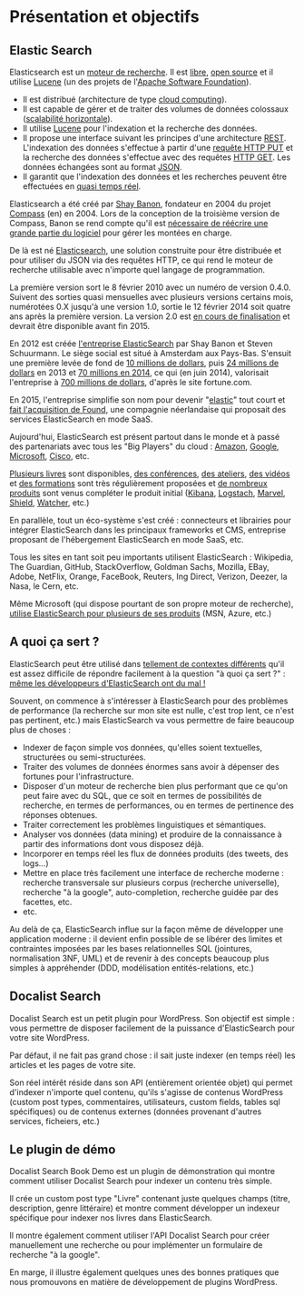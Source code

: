 # Présentation et objectifs

## Elastic Search

Elasticsearch est un [moteur de recherche](https://fr.wikipedia.org/wiki/Moteur_de_recherche). Il est [libre](https://fr.wikipedia.org/wiki/Logiciel_libre), [open source](https://fr.wikipedia.org/wiki/Open_source) et il utilise [Lucene](https://fr.wikipedia.org/wiki/Lucene) (un des projets de l'[Apache Software Foundation](https://fr.wikipedia.org/wiki/Apache_Software_Foundation)).

- Il est distribué (architecture de type [cloud computing](https://fr.wikipedia.org/wiki/Cloud_computing)).
- Il est capable de gérer et de traiter des volumes de données colossaux ([scalabilité horizontale](https://fr.wikipedia.org/wiki/Scalability)).
- Il utilise [Lucene](https://fr.wikipedia.org/wiki/Lucene) pour l'indexation et la recherche des données.
- Il propose une interface suivant les principes d'une architecture [REST](https://fr.wikipedia.org/wiki/Representational_State_Transfer). L'indexation des données s'effectue à partir d'une [requête HTTP PUT](https://fr.wikipedia.org/wiki/Hypertext_Transfer_Protocol#M.C3.A9thodes) et la recherche des données s'effectue avec des requêtes [HTTP GET](https://fr.wikipedia.org/wiki/Hypertext_Transfer_Protocol#M.C3.A9thodes). Les données échangées sont au format [JSON](https://fr.wikipedia.org/wiki/JavaScript_Object_Notation).
- Il garantit que l'indexation des données et les recherches peuvent être effectuées en [quasi temps réel](https://www.elastic.co/guide/en/elasticsearch/guide/current/near-real-time.html).

Elasticsearch a été créé par [Shay Banon](http://www.touilleur-express.fr/2011/04/12/elasticsearch-interview-with-shay-banon/), fondateur en 2004 du projet [Compass](https://en.wikipedia.org/wiki/Compass_Project) (en) en 2004. Lors de la conception de la troisième version de Compass, Banon se rend compte qu'il est [nécessaire de réécrire une grande partie du logiciel](https://web.archive.org/web/20130827121405/http://www.kimchy.org/the_future_of_compass/) pour gérer les montées en charge.

De là est né [Elasticsearch](https://github.com/elastic/elasticsearch), une solution construite pour être distribuée et pour utiliser du JSON via des requêtes HTTP, ce qui rend le moteur de recherche utilisable avec n'importe quel langage de programmation.

La première version sort le 8 février 2010 avec un numéro de version 0.4.0. Suivent des sorties quasi mensuelles avec plusieurs versions certains mois, numérotées 0.X jusqu'à une version 1.0, sortie le 12 février 2014 soit quatre ans après la première version. La version 2.0 est [en cours de finalisation](https://www.elastic.co/elasticon/2015/sf/whats-next-for-elasticsearch-2x-and-beyond) et devrait être disponible avant fin 2015.

En 2012 est créée [l'entreprise ElasticSearch](https://www.elastic.co/about) par Shay Banon et Steven Schuurmann. Le siège social est situé à Amsterdam aux Pays-Bas. S'ensuit une première levée de fond de [10 millions de dollars](http://www.zdnet.com/big-data-search-startup-elasticsearch-raises-10m-7000007116/), puis [24 millions de dollars](http://www.eu-startups.com/2013/02/amsterdam-based-elasticsearch-closes-24m-series-b-round/) en 2013 et [70 millions en 2014](http://www.journaldunet.com/solutions/saas-logiciel/elasticsearch-leve-70-millions-de-dollars-0614.shtml), ce qui (en juin 2014), valorisait l'entreprise à [700 millions de dollars](http://fortune.com/2014/06/06/latest-funding-round-values-elasticsearch-at-700-million/), d'après le site fortune.com.

En 2015, l'entreprise simplifie son nom pour devenir "[elastic](https://www.elastic.co/about/press/elasticsearch-changes-name-to-elastic-to-reflect-wide-adoption-beyond-search)" tout court et [fait l'acquisition de Found](https://www.elastic.co/about/press/elastic-acquires-elasticsearch-saas-provider-found), une compagnie néerlandaise qui proposait des services ElasticSearch en mode SaaS.

Aujourd'hui, ElasticSearch est présent partout dans le monde et à passé des partenariats avec tous les "Big Players" du cloud : [Amazon](https://aws.amazon.com/fr/elasticsearch-service/), [Google](https://cloud.google.com/solutions/elasticsearch/), [Microsoft](https://azure.microsoft.com/fr-fr/documentation/templates/elasticsearch/), [Cisco](https://www.elastic.co/about/partners/cisco), etc.

[Plusieurs livres](https://www.google.fr/webhp?hl=fr#q=elasticsearch&hl=fr&tbm=bks) sont disponibles, [des conférences](https://www.elastic.co/elasticon), [des ateliers](https://www.elastic.co/community/meetups), [des vidéos](https://www.elastic.co/videos) et [des formations](http://training.elastic.co/) sont très régulièrement proposées et [de nombreux produits](https://www.elastic.co/products) sont venus compléter le produit initial ([Kibana](https://www.elastic.co/products/kibana), [Logstach](https://www.elastic.co/products/logstash), [Marvel](https://www.elastic.co/products/marvel), [Shield](https://www.elastic.co/products/shield), [Watcher](https://www.elastic.co/products/watcher), etc.)

En parallèle, tout un éco-système s'est créé : connecteurs et librairies pour intégrer ElasticSearch dans les principaux frameworks et CMS, entreprise proposant de l'hébergement ElasticSearch en mode SaaS, etc.

Tous les sites en tant soit peu importants utilisent ElasticSearch : Wikipedia, The Guardian, GitHub, StackOverflow, Goldman Sachs, Mozilla, EBay, Adobe, NetFlix, Orange, FaceBook, Reuters, Ing Direct, Verizon, Deezer, la Nasa, le Cern, etc.

Même Microsoft (qui dispose pourtant de son propre moteur de recherche), [utilise ElasticSearch pour plusieurs de ses produits](https://www.elastic.co/elasticon/2015/sf/powering-real-time-search-at-microsoft) (MSN, Azure, etc.)

## A quoi ça sert ?

ElasticSearch peut être utilisé dans [tellement de contextes différents](https://www.elastic.co/use-cases) qu'il est assez difficile de répondre facilement à la question "à quoi ça sert ?" : [même les développeurs d'ElasticSearch ont du mal !](https://www.elastic.co/blog/describe-elasticsearch)

Souvent, on commence à s'intéresser à ElasticSearch pour des problèmes de performance (la recherche sur mon site est nulle, c'est trop lent, ce n'est pas pertinent, etc.) mais ElasticSearch va vous permettre de faire beaucoup plus de choses :

- Indexer de façon simple vos données, qu'elles soient textuelles, structurées ou semi-structurées.
- Traiter des volumes de données énormes sans avoir à dépenser des fortunes pour l'infrastructure.
- Disposer d'un moteur de recherche bien plus performant que ce qu'on peut faire avec du SQL, que ce soit en termes de possibilités de recherche, en termes de performances, ou en termes de pertinence des réponses obtenues.
- Traiter correctement les problèmes linguistiques et sémantiques.
- Analyser vos données (data mining) et produire de la connaissance à partir des informations dont vous disposez déjà.
- Incorporer en temps réel les flux de données produits (des tweets, des logs...)
- Mettre en place très facilement une interface de recherche moderne : recherche transversale sur plusieurs corpus (recherche universelle), recherche "à la google", auto-completion, recherche guidée par des facettes, etc.
- etc.

Au delà de ça, ElasticSearch influe sur la façon même de développer une application moderne : il devient enfin possible de se libérer des limites et contraintes imposées par les bases relationnelles SQL (jointures, normalisation 3NF, UML) et de revenir à des concepts beaucoup plus simples à appréhender (DDD, modélisation entités-relations, etc.)

## Docalist Search

Docalist Search est un petit plugin pour WordPress. Son objectif est simple : vous permettre de disposer facilement de la puissance d'ElasticSearch pour votre site WordPress.

Par défaut, il ne fait pas grand chose : il sait juste indexer (en temps réel) les articles et les pages de votre site.

Son réel intérêt réside dans son API (entièrement orientée objet) qui permet d'indexer n'importe quel contenu, qu'ils s'agisse de contenus WordPress (custom post types, commentaires, utilisateurs, custom fields, tables sql spécifiques) ou de contenus externes (données provenant d'autres services, ficheiers, etc.)

## Le plugin de démo

Docalist Search Book Demo est un plugin de démonstration qui montre comment utiliser Docalist Search pour indexer un contenu très simple.

Il crée un custom post type "Livre" contenant juste quelques champs (titre, description, genre littéraire) et montre comment développer un indexeur spécifique pour indexer nos livres dans ElasticSearch.

Il montre également comment utiliser l'API Docalist Search pour créer manuellement une recherche ou pour implémenter un formulaire de recherche "à la google".

En marge, il illustre également quelques unes des bonnes pratiques que nous promouvons en matière de développement de plugins WordPress.

